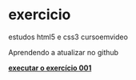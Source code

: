# exercicio
 estudos html5 e css3 cursoemvideo

Aprendendo a atualizar no github

<b><a href="https://renato-front-teixeira.github.io/exercicio/ex001/index.html">executar o exercício 001</a></b>